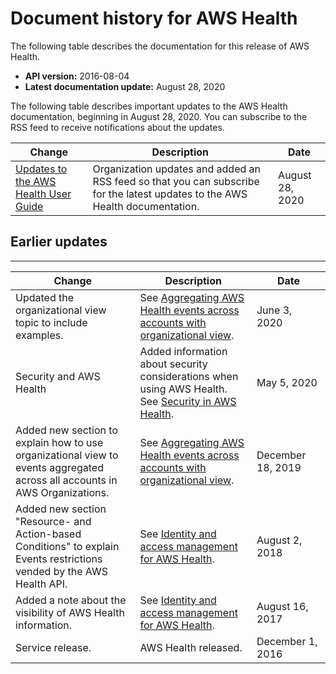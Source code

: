 # Document history for AWS Health<a name="doc-history"></a>

The following table describes the documentation for this release of AWS Health\.
+ **API version:** 2016\-08\-04
+ **Latest documentation update:** August 28, 2020

The following table describes important updates to the AWS Health documentation, beginning in August 28, 2020\. You can subscribe to the RSS feed to receive notifications about the updates\.

| Change | Description | Date | 
| --- |--- |--- |
| [Updates to the AWS Health User Guide](#doc-history) | Organization updates and added an RSS feed so that you can subscribe for the latest updates to the AWS Health documentation\. | August 28, 2020 | 

## Earlier updates<a name="earlier-updates"></a>


****  

| Change | Description | Date | 
| --- | --- | --- | 
| Updated the organizational view topic to include examples\. | See [Aggregating AWS Health events across accounts with organizational view](aggregate-events.md)\. | June 3, 2020 | 
| Security and AWS Health | Added information about security considerations when using AWS Health\. See [Security in AWS Health](security.md)\. | May 5, 2020 | 
| Added new section to explain how to use organizational view to events aggregated across all accounts in AWS Organizations\. | See [Aggregating AWS Health events across accounts with organizational view](aggregate-events.md)\. | December 18, 2019 | 
| Added new section "Resource\- and Action\-based Conditions" to explain Events restrictions vended by the AWS Health API\. | See [Identity and access management for AWS Health](controlling-access.md)\. | August 2, 2018 | 
| Added a note about the visibility of AWS Health information\. | See [Identity and access management for AWS Health](controlling-access.md)\. | August 16, 2017 | 
| Service release\. | AWS Health released\. | December 1, 2016 | 